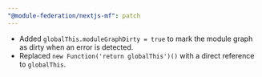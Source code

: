 ```yaml
---
"@module-federation/nextjs-mf": patch
---
```

- Added `globalThis.moduleGraphDirty = true` to mark the module graph as dirty when an error is detected.
- Replaced `new Function('return globalThis')()` with a direct reference to `globalThis`.
